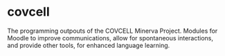 covcell
=======

The programming outpouts of the COVCELL Minerva Project. Modules for Moodle to improve communications, allow for spontaneous interactions, and provide other tools, for enhanced language learning. 